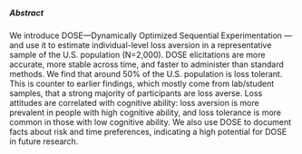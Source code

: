 ---
---

##### Abstract

We introduce DOSE—Dynamically Optimized Sequential Experimentation &mdash;
and use it to estimate individual-level loss aversion in a representative
sample of the U.S. population (N=2,000). DOSE elicitations are more
accurate, more stable across time, and faster to administer than standard
methods. We find that around 50% of the U.S. population is loss tolerant.
This is counter to earlier findings, which mostly come from lab/student
samples, that a strong majority of participants are loss averse. Loss
attitudes are correlated with cognitive ability: loss aversion is more
prevalent in people with high cognitive ability, and loss tolerance is
more common in those with low cognitive ability. We also use DOSE to
document facts about risk and time preferences, indicating a high
potential for DOSE in future research.
